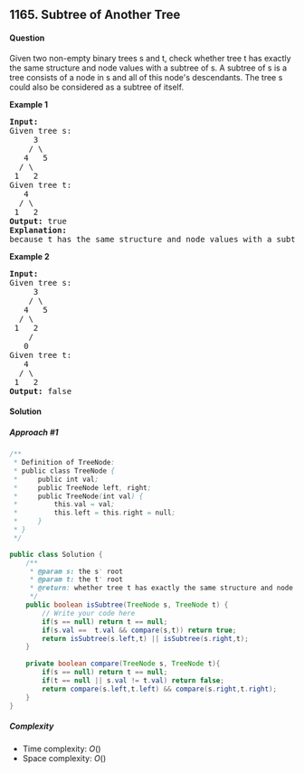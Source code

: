 ## 1165. Subtree of Another Tree
#### Question
Given two non-empty binary trees s and t, check whether tree t has exactly the same structure and node values with a subtree of s. A subtree of s is a tree consists of a node in s and all of this node's descendants. The tree s could also be considered as a subtree of itself.


**Example 1**
<pre>
<b>Input:</b> 
Given tree s:
     3
    / \
   4   5
  / \
 1   2
Given tree t:
   4 
  / \
 1   2
<b>Output:</b> true
<b>Explanation:</b>
because t has the same structure and node values with a subtree of s
</pre>

**Example 2**
<pre>
<b>Input:</b>
Given tree s:
     3
    / \
   4   5
  / \
 1   2
    /
   0
Given tree t:
   4
  / \
 1   2
<b>Output:</b> false
</pre>

#### Solution
##### Approach #1

```java
/**
 * Definition of TreeNode:
 * public class TreeNode {
 *     public int val;
 *     public TreeNode left, right;
 *     public TreeNode(int val) {
 *         this.val = val;
 *         this.left = this.right = null;
 *     }
 * }
 */

public class Solution {
    /**
     * @param s: the s' root
     * @param t: the t' root
     * @return: whether tree t has exactly the same structure and node values with a subtree of s
     */
    public boolean isSubtree(TreeNode s, TreeNode t) {
        // Write your code here
        if(s == null) return t == null;
        if(s.val ==  t.val && compare(s,t)) return true;
        return isSubtree(s.left,t) || isSubtree(s.right,t);
    }
    
    private boolean compare(TreeNode s, TreeNode t){
        if(s == null) return t == null;
        if(t == null || s.val != t.val) return false;
        return compare(s.left,t.left) && compare(s.right,t.right);
    }
}
```
##### Complexity

* Time complexity: $O()$
* Space complexity: $O()$